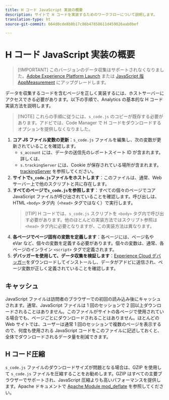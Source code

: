 ```yaml
---
title: H コード JavaScript 実装の概要
description: サイトで H コードを実装するためのワークフローについて説明します。
translation-type: ht
source-git-commit: 664d0cde8b8b17c86b47858611d459026aab0bef

---
```



# H コード JavaScript 実装の概要

> [!IMPORTANT] このバージョンのデータ収集はサポートされなくなりました。[Adobe Experience Platform Launch](../../launch/overview.md) または [JavaScript 版 AppMeasurement](../overview.md) にアップグレードします。

データを収集するコードを含むページを正しく実装するには、ホストサーバーにアクセスできる必要があります。以下の手順で、Analytics の基本的な H コード実装方法を説明します。

> [!NOTE] これらの手順に従うには、`s_code.js` のコピーが既存する必要があります。アドビでは、Code Manager で H コードをダウンロードするオプションを提供しなくなりました。

1. **コア JS ファイル変数の更新**：`s_code.js` ファイルを編集し、次の変数が更新されていることを確認します。
   * `s_account` には、データの送信先のレポートスイート ID が含まれます。詳しくは、
   * `s.trackingServer` には、Cookie が保存されている場所が含まれます。[trackingServer](../../vars/config-vars/trackingserver.md) を参照してください。
2. **サイトで`s_code.js`ファイルをホストします**：このファイルは、通常、Web サーバー上で他のスクリプトと共に存在します。
3. **すべてのページで`s_code.js`を参照します**：すべての個々のページでコア JavaScript ファイルが呼び出されていることを確認します。呼び出しは、HTML `<body>` タグ内（`<head>` タグではなく）で実行します。
   > [!TIP] H コードでは、`s_code.js` スクリプトを `<body>` タグ内で呼び出す必要があります。他のほとんどの実装方法ではスクリプト参照は `<head>` タグ内に必要となりますが、この実装方法は異なります。
4. **各ページでページ固有の変数を定義します**：各ページには、ページ名や eVar など、個々の変数を定義する必要があります。個々の変数は、通常、各ページのインライン `<script>` タグで定義されます。
5. **デバッガーを使用して、データ収集を検証します**：[Experience Cloud デバッガー](../../validate/debugger.md)をダウンロードしてインストールし、データがアドビに送信され、ページ変数が正しく定義されていることを確認します。

## キャッシュ

JavaScript ファイルは訪問者のブラウザーでの初回の読み込み後にキャッシュされます。通常、JavaScript ファイルは 1 回のセッションで 2 回以上ダウンロードされることはありません。このファイルがサイトの各ページで使用されている場合でも、ページごとにダウンロードされることはありません。ほとんどの Web サイトでは、ユーザーは通常 1 回のセッションで複数のページを表示するので、何度も使用される JavaScript コードをこのファイルに記述しておくと、全体でダウンロードされるデータ量を削減できます。

## H コード圧縮

`s_code.js` ファイルのダウンロードサイズが問題となる場合は、GZIP を使用して `s_code.js` ファイルを圧縮することをお勧めします。GZIP はすべての主要ブラウザーでサポートされ、JavaScript 圧縮よりも高いパフォーマンスを提供します。Apache ドキュメントで [Apache Module mod_deflate](http://httpd.apache.org/docs/current/mod/mod_deflate.html) を参照してください。
